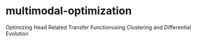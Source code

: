 # multimodal-optimization
Optimizing Head Related Transfer Functionusing Clustering and Differential Evolution
